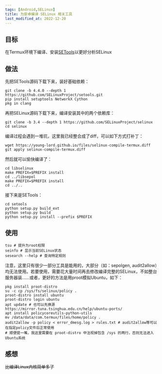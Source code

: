 ```yaml
---
tags: [Android,SELinux]
title: 为安卓编译 SELinux 相关工具
last_modified_at: 2022-12-20
---
```


## 目标

在Termux环境下编译、安装[SETools](https://github.com/SELinuxProject/setools)以更好分析SELinux

## 做法

先把SETools源码下载下来，装好基础依赖：

```
git clone -b 4.4.0 --depth 1 https://github.com/SELinuxProject/setools.git
pip install setuptools NetworkX Cython
pkg in clang
```

再把SELinux源码下载下来，编译安装其中的两个依赖库：

```
git clone -b 3.4 --depth 1 https://github.com/SELinuxProject/selinux
cd selinux
```

编译过程会遇到一堆坑，这里我已经整合成了diff，可以如下方式打补丁：

```
wget https://young-lord.github.io/files/selinux-compile-termux.diff
git apply selinux-compile-termux.diff
```

然后就可以愉快编译了：

```
cd libselinux
make PREFIX=$PREFIX install
cd ../libsepol
make PREFIX=$PREFIX install
cd ../..
```

接下来是SETools：

```
cd setools
python setup.py build_ext
python setup.py build
python setup.py install --prefix $PREFIX
```

## 使用

```
tsu # 提升为root权限
seinfo # 显示当前SELinux状态
sesearch --help # 查询特定规则
```

注意，这里只有很少一部分工具是能用的，大部分（如：sepolgen, audit2allow）均无法使用。若要使用，需要花大量时间再去修改编译完整的SELinux，不如整台服务器装……或者，更好的方法是用proot模拟Ubuntu，如下：

```
pkg install proot-distro
su -c cp /sys/fs/selinux/policy .
proot-distro install ubuntu
proot-distro login ubuntu
apt update # 也可以先换源 https://mirror.tuna.tsinghua.edu.cn/help/ubuntu-ports/
apt install policycoreutils-python-utils
mv /data/data/com.termux/files/home/policy .
audit2allow -p policy < error_dmesg.log > rules.txt # audit2allow等可以在指定policy文件后正常使用
# 顺便提一嘴，我这里需要在 proot-distro 中注视掉包含 /sys 的两行，否则无法进入Ubuntu系统
```

## 感想

<del>比编译Linux内核简单多了</del>
